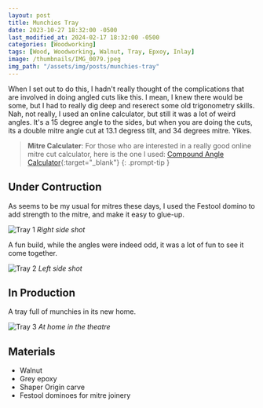 ```yaml
---
layout: post
title: Munchies Tray
date: 2023-10-27 18:32:00 -0500
last_modified_at: 2024-02-17 18:32:00 -0500
categories: [Woodworking]
tags: [Wood, Woodworking, Walnut, Tray, Epxoy, Inlay]
image: /thumbnails/IMG_0079.jpeg
img_path: "/assets/img/posts/munchies-tray"
---
```


When I set out to do this, I hadn't really thought of the complications that are involved in doing angled cuts like this.  I mean, I knew there would be some, but I had to really dig deep and reserect some old trigonometry skills.  Nah, not really, I used an online calculator, but still it was a lot of weird angles.  It's a 15 degree angle to the sides, but when you are doing the cuts, its a double mitre angle cut at 13.1 degress tilt, and 34 degrees mitre.  Yikes.

>**Mitre Calculater**: For those who are interested in a really good online mitre cut calculator, here is the one I used: [Compound Angle Calculator]{:target="_blank"}
{: .prompt-tip }

## Under Contruction

As seems to be my usual for mitres these days, I used the Festool domino to add strength to the mitre, and make it easy to glue-up.

![Tray 1][Tray 1]
_Right side shot_

A fun build, while the angles were indeed odd, it was a lot of fun to see it come together.

![Tray 2][Tray 2]
_Left side shot_

## In Production

A tray full of munchies in its new home.

![Tray 3][Tray 3]
_At home in the theatre_

## Materials

- Walnut
- Grey epoxy
- Shaper Origin carve
- Festool dominoes for mitre joinery

[Tray 1]: IMG_0074.jpeg
[Tray 2]: IMG_0079.jpeg
[Tray 3]: IMG_0643.jpeg
[Compound Angle Calculator]: https://jansson.us/jcompound.html
